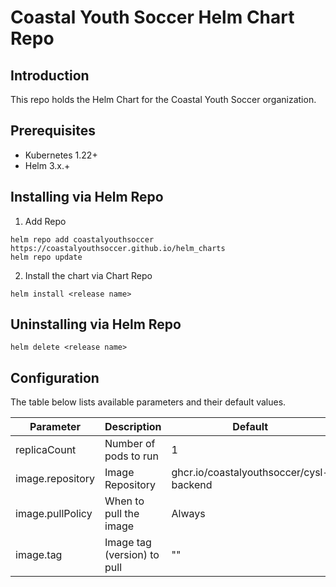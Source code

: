 # Coastal Youth Soccer Helm Chart Repo

## Introduction
This repo holds the Helm Chart for the Coastal Youth Soccer organization.

## Prerequisites

- Kubernetes 1.22+
- Helm 3.x.+

## Installing via Helm Repo

1. Add Repo

```console
helm repo add coastalyouthsoccer https://coastalyouthsoccer.github.io/helm_charts
helm repo update
```

2. Install the chart via Chart Repo

```console
helm install <release name>
```

## Uninstalling via Helm Repo

```console
helm delete <release name>
```

## Configuration

The table below lists available parameters and their default values.

| Parameter | Description | Default |
| --------- | ----------- | ------- |
| replicaCount | Number of pods to run | 1 |
| image.repository | Image Repository | ghcr.io/coastalyouthsoccer/cysl-backend |
| image.pullPolicy | When to pull the image | Always |
| image.tag | Image tag (version) to pull | "" |
